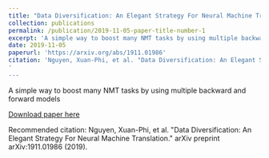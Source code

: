 ```yaml
---
title: "Data Diversification: An Elegant Strategy For Neural Machine Translation"
collection: publications
permalink: /publication/2019-11-05-paper-title-number-1
excerpt: 'A simple way to boost many NMT tasks by using multiple backward and forward models'
date: 2019-11-05
paperurl: 'https://arxiv.org/abs/1911.01986'
citation: 'Nguyen, Xuan-Phi, et al. "Data Diversification: An Elegant Strategy For Neural Machine Translation." arXiv preprint arXiv:1911.01986 (2019).'
'
---
```

A simple way to boost many NMT tasks by using multiple backward and forward models

[Download paper here](https://arxiv.org/abs/1911.01986)

Recommended citation: Nguyen, Xuan-Phi, et al. "Data Diversification: An Elegant Strategy For Neural Machine Translation." arXiv preprint arXiv:1911.01986 (2019).
